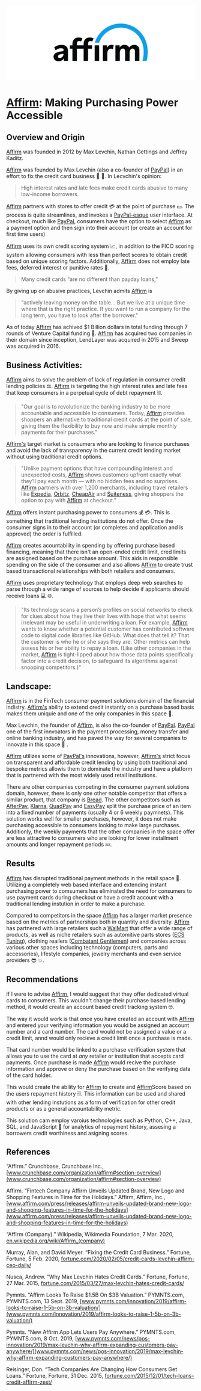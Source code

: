[![Affirm_Logo](/assets/affirm_logo.png)](https://www.affirm.com/)
# [Affirm](https://www.affirm.com/): Making Purchasing Power Accessible

## Overview and Origin

[Affirm](https://www.affirm.com/) was founded in 2012 by Max Levchin, Nathan Gettings and Jeffrey Kaditz. 

[Affirm](https://www.affirm.com/) was founded by Max Levchin (also a co-founder of [PayPal](https://www.paypal.com/us/home)) in an effort to fix the credit card business :clap: :raised_hands:. In Lecvchin's opinion:

> High interest rates and late fees make credit cards abusive to many low-income borrowers.

 [Affirm](https://www.affirm.com/) partners with stores to offer credit :credit_card: at the point of purchase :dollar:. The process is quite streamlines, and invokes a [PayPal-esque](https://www.paypal.com/us/home) user interface. At checkout, much like [PayPal](https://www.paypal.com/us/home), consumers have the option to select [Affirm](https://www.affirm.com/) as a payment option and then sign into their account (or create an account for first time users)

 [Affirm](https://www.affirm.com/) uses its own credit scoring system :chart_with_upwards_trend:, in addition to the FICO scoring system allowing consumers with less than perfect scores to obtain credit based on unique scoring factors. Additionally, [Affirm](https://www.affirm.com/) does not employ late fees, deferred interest or punitive rates :massage:.

> Many credit cards “are no different than payday loans,” 

By giving up on abusive practices, Levchin admits [Affirm](https://www.affirm.com/) is 
> “actively leaving money on the table… But we live at a unique time where that is the right practice. If you want to run a company for the long term, you have to look after the borrower." 

As of today [Affirm](https://www.affirm.com/) has achived $1 Billion dollars in total funding through 7 rounds of Venture Capital funding :money_mouth_face:. [Affirm](https://www.affirm.com/) has acquired two companies in their domain since inception, LendLayer was acquired in 2015 and Sweep was acquired in 2016.


## Business Activities:

[Affirm](https://www.affirm.com/) aims to solve the problem of lack of regulation in consumer credit lending policies :balance_scale:. [Affirm](https://www.affirm.com/) is targeting the high interest rates and late fees that keep consumers in a perpetual cycle of debt repayment :chains:.

>"Our goal is to revolutionize the banking industry to be more accountable and accessible to consumers. Today, [Affirm](https://www.affirm.com/) provides shoppers an alternative to traditional credit cards at the point of sale, giving them the flexibility to buy now and make simple monthly payments for their purchases." 

[Affirm's](https://www.affirm.com/) target market is consumers who are looking to finance purchases and avoid the lack of transparency in the current credit lending market without using traditional credit options.

>"Unlike payment options that have compounding interest and unexpected costs, [Affirm](https://www.affirm.com/) shows customers upfront exactly what they’ll pay each month — with no hidden fees and no surprises. [Affirm](https://www.affirm.com/) partners with over 1,200 merchants, including travel retailers like [Expedia](https://www.expedia.com/), [Orbitz](https://www.orbitz.com/), [CheapAir](https://www.cheapair.com/) and [Suiteness](https://www.suiteness.com/), giving shoppers the option to pay with [Affirm](https://www.affirm.com/) at checkout."

[Affirm](https://www.affirm.com/) offers instant purchasing power to consumers :moneybag: :credit_card:. This is something that traditional lending institutions do not offer. Once the consumer signs in to their account (or completes and application and is approved) the order is fulfilled. 

[Affirm](https://www.affirm.com/) creates acountability in spending by offering purchase based financing, meaning that there isn't an open-ended credit limit, cred limits are assigned based on the purchase amount. This aids in responsible spending on the side of the consumer and also allows [Affirm](https://www.affirm.com/) to create trust based transactional relationships with both retailers and consumers.

[Affirm](https://www.affirm.com/) uses proprietary technology that employs deep web searches to parse through a wide range of sources to help decide if applicants should receive loans :computer: 	:globe_with_meridians:. 

>"Its technology scans a person’s profiles on social networks to check for clues about how they live their lives with hope that what seems irrelevant may be useful in underwriting a loan. For example, [Affirm](https://www.affirm.com/) wants to know whether a potential customer has contributed software code to digital code libraries like GitHub. What does that tell it? That the customer is who he or she says they are. Other metrics can help assess his or her ability to repay a loan. (Like other companies in the market, [Affirm](https://www.affirm.com/) is tight-lipped about how those data points specifically factor into a credit decision, to safeguard its algorithms against snooping competitors.)"

## Landscape:

[Affirm](https://www.affirm.com/) is in the FinTech consumer payment solutions domain of the financial indistry. [Affirm's](https://www.affirm.com/) ability to extend credit instantly on a purchase based basis makes them uniquie and one of the only companies in this space :key:.

Max Levchin, the founder of [Affirm](https://www.affirm.com/), is also the co-founder of [PayPal](https://www.paypal.com/us/home). [PayPal](https://www.paypal.com/us/home) one of the first innvoators in the payment processing, money transfer and online banking industry, and has paved the way for several companies to innovate in this space :closed_lock_with_key:	. 

[Affirm](https://www.affirm.com/) utilizes some of [PayPal's](https://www.paypal.com/us/home) innovations, however, [Affirm's](https://www.affirm.com/) strict focus on transparent and affordable credit lending by using both traditional and bespoke metrics allowis them to dominate the industry and have a platform that is partnered with the most widely used retail institutions.  

There are other companies competing in the consumer payment solutions domain, however, there is only one other notable competitor that offers a similar product, that company is [Bread](https://www.getbread.com/). The other competitors such as [AfterPay](https://www.afterpay.com/index), [Klarna](https://www.klarna.com/us/), [QuadPay](https://www.quadpay.com/) and [EasyPay](https://www.easypayfinance.com/) split the purchase price of an item into a fixed number of payments (usually 4 or 6 weekly paymnets). This solution works well for smaller purchases, however, it does not make purchasing accessible to consumers looking to make large purchases. Additionly, the weekly payments that the other companies in the space offer are less attractive to consumers who are looking for lower installment amounts and longer repayment periods :zzz:.

## Results

[Affirm](https://www.affirm.com/) has disrupted traditional payment methods in the retail space :muscle:. Utilizing a completely web based interface and extending instant purchasing power to comsumers has eliminated the need for consumers to use payment cards during checkout or have a credit account with a traditional lending instution in order to make a purchase. 

Compared to competitors in the space [Affirm](https://www.affirm.com/) has a larger market presence based on the metrics of partnerships both in quantity and diversity. [Affirm](https://www.affirm.com/) has partnered with large retailers such a [WalMart](https://www.walmart.com/) that offer a wide range of products, as well as niche retailers such as automitive parts stores ([ECS Tuning](https://www.ecstuning.com/)), clothing reailers ([Combatant Gentlemen](https://combatgent.com/)) and companies across various other spaces including technology (computers, parts and accessories), lifestyle companies, jewelry merchants and even service providers :sunglasses: :boom:.

## Recommendations

If I were to advise [Affirm](https://www.affirm.com/), I would suggest that they offer dedicated virtual cards to consumers. This wouldn't change their purchase based lending method, it would create an account based credit tracking system :nerd_face:. 

The way it would work is that once you have created an account with [Affirm](https://www.affirm.com/) and entered your verifying information you would be assigned an account number and a card number. The card would not be assigned a value or a credit limit, annd would only recieve a credit limit once a purchase is made. 

That card number would be linked to a purchase verification system that allows you to use the card at *any* retailer or institution that accepts card payments. Once purchase is made [Affirm](https://www.affirm.com/) would recive the purchase information and approve or deny the purchase based on the verifying data of the card holder. 

This would create the ability for [Affirm](https://www.affirm.com/) to create and [Affirm](https://www.affirm.com/)Score based on the users repayment history :file_cabinet:. This information can be used and shared with other lending instutions as a form of verification for other credit products or as a general accountability metric.

This solution cam employ varoius technologies such as Python, C++, Java, SQL, and JavaScript :memo: for analytics of repayment history, assesing a borrowers credit worthiness and asigning scores. 

## References

“Affirm.” Crunchbase, Crunchbase Inc., 
[www.crunchbase.com/organization/affirm#section-overview](www.crunchbase.com/organization/affirm#section-overview)

Affirm. “Fintech Company Affirm Unveils Updated Brand, New Logo and Shopping Features in Time for the Holidays.” Affirm, Affirm, Inc., 
[www.affirm.com/press/releases/affirm-unveils-updated-brand-new-logo-and-shopping-features-in-time-for-the-holidays](www.affirm.com/press/releases/affirm-unveils-updated-brand-new-logo-and-shopping-features-in-time-for-the-holidays)

“Affirm (Company).” Wikipedia, Wikimedia Foundation, 7 Mar. 2020, 
[en.wikipedia.org/wiki/Affirm_(company)](en.wikipedia.org/wiki/Affirm_(company))

Murray, Alan, and David Meyer. “Fixing the Credit Card Business.” Fortune, Fortune, 5 Feb. 2020, 
[fortune.com/2020/02/05/credit-cards-levchin-affirm-ceo-daily/](fortune.com/2020/02/05/credit-cards-levchin-affirm-ceo-daily/)

Nusca, Andrew. “Why Max Levchin Hates Credit Cards.” Fortune, Fortune, 27 Mar. 2015, 
[fortune.com/2015/03/27/max-levchin-hates-credit-cards/](fortune.com/2015/03/27/max-levchin-hates-credit-cards/)

Pymnts. “Affirm Looks To Raise $1.5B On $3B Valuation.” PYMNTS.com, PYMNTS.com, 13 Sept. 2019, 
[www.pymnts.com/innovation/2019/affirm-looks-to-raise-1-5b-on-3b-valuation/](www.pymnts.com/innovation/2019/affirm-looks-to-raise-1-5b-on-3b-valuation/)

Pymnts. “New Affirm App Lets Users Pay Anywhere.” PYMNTS.com, PYMNTS.com, 8 Oct. 2019, 
[www.pymnts.com/news/pos-innovation/2019/max-levchin-why-affirm-expanding-customers-pay-anywhere/](www.pymnts.com/news/pos-innovation/2019/max-levchin-why-affirm-expanding-customers-pay-anywhere/)

Reisinger, Don. “Tech Companies Are Changing How Consumers Get Loans.” Fortune, Fortune, 31 Dec. 2015, 
[fortune.com/2015/12/01/tech-loans-credit-affirm-zest/](fortune.com/2015/12/01/tech-loans-credit-affirm-zest/)
